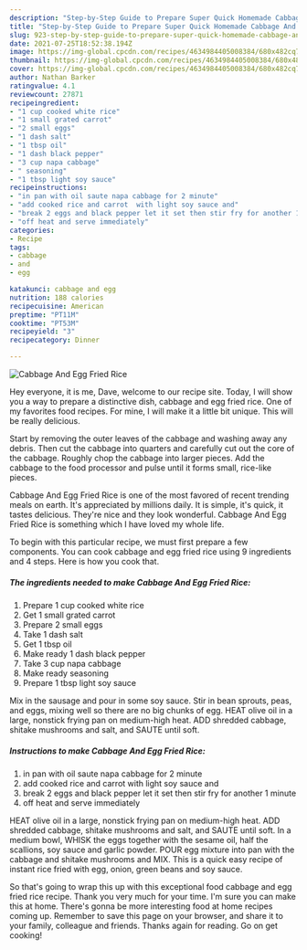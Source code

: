 ```yaml
---
description: "Step-by-Step Guide to Prepare Super Quick Homemade Cabbage And Egg Fried Rice"
title: "Step-by-Step Guide to Prepare Super Quick Homemade Cabbage And Egg Fried Rice"
slug: 923-step-by-step-guide-to-prepare-super-quick-homemade-cabbage-and-egg-fried-rice
date: 2021-07-25T18:52:38.194Z
image: https://img-global.cpcdn.com/recipes/4634984405008384/680x482cq70/cabbage-and-egg-fried-rice-recipe-main-photo.jpg
thumbnail: https://img-global.cpcdn.com/recipes/4634984405008384/680x482cq70/cabbage-and-egg-fried-rice-recipe-main-photo.jpg
cover: https://img-global.cpcdn.com/recipes/4634984405008384/680x482cq70/cabbage-and-egg-fried-rice-recipe-main-photo.jpg
author: Nathan Barker
ratingvalue: 4.1
reviewcount: 27871
recipeingredient:
- "1 cup cooked white rice"
- "1 small grated carrot"
- "2 small eggs"
- "1 dash salt"
- "1 tbsp oil"
- "1 dash black pepper"
- "3 cup napa cabbage"
- " seasoning"
- "1 tbsp light soy sauce"
recipeinstructions:
- "in pan with oil saute napa cabbage for 2 minute"
- "add cooked rice and carrot  with light soy sauce and"
- "break 2 eggs and black pepper let it set then stir fry for another 1 minute"
- "off heat and serve immediately"
categories:
- Recipe
tags:
- cabbage
- and
- egg

katakunci: cabbage and egg 
nutrition: 188 calories
recipecuisine: American
preptime: "PT11M"
cooktime: "PT53M"
recipeyield: "3"
recipecategory: Dinner

---
```



![Cabbage And Egg Fried Rice](https://img-global.cpcdn.com/recipes/4634984405008384/680x482cq70/cabbage-and-egg-fried-rice-recipe-main-photo.jpg)

Hey everyone, it is me, Dave, welcome to our recipe site. Today, I will show you a way to prepare a distinctive dish, cabbage and egg fried rice. One of my favorites food recipes. For mine, I will make it a little bit unique. This will be really delicious.

Start by removing the outer leaves of the cabbage and washing away any debris. Then cut the cabbage into quarters and carefully cut out the core of the cabbage. Roughly chop the cabbage into larger pieces. Add the cabbage to the food processor and pulse until it forms small, rice-like pieces.

Cabbage And Egg Fried Rice is one of the most favored of recent trending meals on earth. It's appreciated by millions daily. It is simple, it's quick, it tastes delicious. They're nice and they look wonderful. Cabbage And Egg Fried Rice is something which I have loved my whole life.


To begin with this particular recipe, we must first prepare a few components. You can cook cabbage and egg fried rice using 9 ingredients and 4 steps. Here is how you cook that.

<!--inarticleads1-->

##### The ingredients needed to make Cabbage And Egg Fried Rice:

1. Prepare 1 cup cooked white rice
1. Get 1 small grated carrot
1. Prepare 2 small eggs
1. Take 1 dash salt
1. Get 1 tbsp oil
1. Make ready 1 dash black pepper
1. Take 3 cup napa cabbage
1. Make ready  seasoning
1. Prepare 1 tbsp light soy sauce


Mix in the sausage and pour in some soy sauce. Stir in bean sprouts, peas, and eggs, mixing well so there are no big chunks of egg. HEAT olive oil in a large, nonstick frying pan on medium-high heat. ADD shredded cabbage, shitake mushrooms and salt, and SAUTE until soft. 

<!--inarticleads2-->

##### Instructions to make Cabbage And Egg Fried Rice:

1. in pan with oil saute napa cabbage for 2 minute
1. add cooked rice and carrot  with light soy sauce and
1. break 2 eggs and black pepper let it set then stir fry for another 1 minute
1. off heat and serve immediately


HEAT olive oil in a large, nonstick frying pan on medium-high heat. ADD shredded cabbage, shitake mushrooms and salt, and SAUTE until soft. In a medium bowl, WHISK the eggs together with the sesame oil, half the scallions, soy sauce and garlic powder. POUR egg mixture into pan with the cabbage and shitake mushrooms and MIX. This is a quick easy recipe of instant rice fried with egg, onion, green beans and soy sauce. 

So that's going to wrap this up with this exceptional food cabbage and egg fried rice recipe. Thank you very much for your time. I'm sure you can make this at home. There's gonna be more interesting food at home recipes coming up. Remember to save this page on your browser, and share it to your family, colleague and friends. Thanks again for reading. Go on get cooking!
